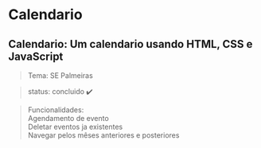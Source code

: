 # Calendario
## Calendario: Um calendario usando HTML, CSS e JavaScript

> Tema: SE Palmeiras </br>

> status: concluido ✔️

> Funcionalidades: </br>
> Agendamento de evento </br>
> Deletar eventos ja existentes </br>
> Navegar pelos mêses anteriores e posteriores </br>
